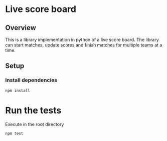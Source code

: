 # Live score board 

## Overview

This is a library implementation in python of a live score board. The library can start matches, update scores and finish matches for multiple teams at a time.

## Setup


### Install dependencies

```
npm install
```


# Run the tests

Execute in the root directory

```
npm test
```
